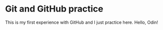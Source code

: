 # Git and GitHub practice
This is my first experience with GitHub and I just practice here. 
Hello, Odin!